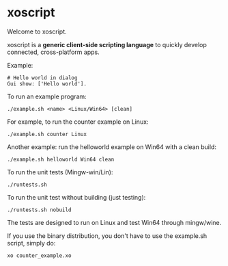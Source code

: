xoscript
========

Welcome to xoscript.

xoscript is a __generic client-side scripting language__ to quickly
develop connected, cross-platform apps.

Example:

```
# Hello world in dialog
Gui show: ['Hello world'].
```

To run an example program:

```
./example.sh <name> <Linux/Win64> [clean]
```

For example, to run the counter example on Linux:

```
./example.sh counter Linux
```

Another example: run the helloworld example on Win64 with a clean build:

```
./example.sh helloworld Win64 clean
```

To run the unit tests (Mingw-win/Lin):

```
./runtests.sh
```

To run the unit test without building (just testing):

```
./runtests.sh nobuild
```

The tests are designed to run on Linux and test Win64 through mingw/wine.

If you use the binary distribution, you don't have to use the example.sh script,
simply do:

```
xo counter_example.xo
```

